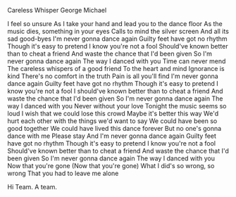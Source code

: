 
Careless Whisper
George Michael

I feel so unsure
As I take your hand and lead you to the dance floor
As the music dies, something in your eyes
Calls to mind the silver screen
And all its sad good-byes
I'm never gonna dance again
Guilty feet have got no rhythm
Though it's easy to pretend
I know you're not a fool
Should've known better than to cheat a friend
And waste the chance that I'd been given
So I'm never gonna dance again
The way I danced with you
Time can never mend
The careless whispers of a good friend
To the heart and mind
Ignorance is kind
There's no comfort in the truth
Pain is all you'll find
I'm never gonna dance again
Guilty feet have got no rhythm
Though it's easy to pretend
I know you're not a fool
I should've known better than to cheat a friend
And waste the chance that I'd been given
So I'm never gonna dance again
The way I danced with you
Never without your love
Tonight the music seems so loud
I wish that we could lose this crowd
Maybe it's better this way
We'd hurt each other with the things we'd want to say
We could have been so good together
We could have lived this dance forever
But no one's gonna dance with me
Please stay
And I'm never gonna dance again
Guilty feet have got no rhythm
Though it's easy to pretend
I know you're not a fool
Should've known better than to cheat a friend
And waste the chance that I'd been given
So I'm never gonna dance again
The way I danced with you
Now that you're gone
(Now that you're gone) What I did's so wrong, so wrong
That you had to leave me alone

Hi Team.
A team.

